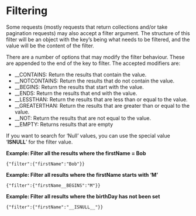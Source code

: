 # Filtering

Some requests \(mostly requests that return collections and/or take pagination requests\) may also accept a filter argument. The structure of this filter will be an object with the key’s being what needs to be filtered, and the value will be the content of the filter.

There are a number of options that may modify the filter behaviour. These are appended to the end of the key to filter. The accepted modifiers are:

* \_\_CONTAINS: Return the results that contain the value.
* \_\_NOTCONTAINS: Return the results that do not contain the value.
* \_\_BEGINS: Return the results that start with the value.
* \_\_ENDS: Return the results that end with the value.
* \_\_LESSTHAN: Return the results that are less than or equal to the value.
* \_\_GREATERTHAN: Return the results that are greater than or equal to the value.
* \_\_NOT: Return the results that are not equal to the value.
* \_\_EMPTY: Returns results that are empty

If you want to search for ‘Null’ values, you can use the special value ‘**ISNULL**’ for the filter value.

**Example: Filter all the results where the firstName = Bob**

`{"filter":{"firstName":"Bob"}}`

**Example: Filter all results where the firstName starts with ‘M’**

`{"filter":{"firstName__BEGINS":"M"}}`

**Example: Filter all results where the birthDay has not been set**

`{"filter":{"firstName":"__ISNULL__"}}`

